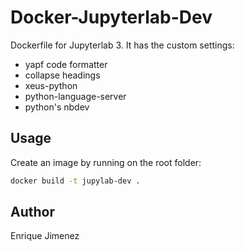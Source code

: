 # Docker-Jupyterlab-Dev

Dockerfile for Jupyterlab 3. It has the custom  settings:

- yapf code formatter
- collapse headings
- xeus-python
- python-language-server
- python's nbdev

## Usage

Create an image by running on the root folder:

```bash
docker build -t jupylab-dev . 
```

## Author

Enrique Jimenez
